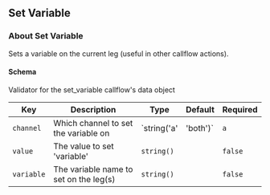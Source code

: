 ## Set Variable

### About Set Variable

Sets a variable on the current leg (useful in other callflow actions).

#### Schema

Validator for the set_variable callflow's data object



Key | Description | Type | Default | Required
--- | ----------- | ---- | ------- | --------
`channel` | Which channel to set the variable on | `string('a' | 'both')` | `a` | `false`
`value` | The value to set 'variable' | `string()` |   | `false`
`variable` | The variable name to set on the leg(s) | `string()` |   | `false`



